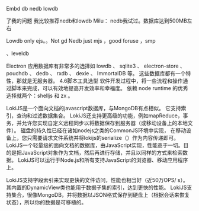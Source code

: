 Embd db nedb lowdb




了我的问题 我比较推荐nedb和lowdb
Milu：
nedb我试过。数据库达到500MB左右

Lowdb only ejs。。Not gd
Nedb just mjs ，good foruse ，smp


、leveldb


Electron 应用数据库有非常多的选择如 lowdb 、 sqlite3 、 electron-store 、 pouchdb 、 dedb 、 rxdb 、 dexie 、 ImmortalDB 等。
这些数据库都有一个特性，那就是无服务器。
4.6脚本工具选型
软件开发过程中，将一些流程和操作通过脚本来完成，可以有效地提高开发效率和幸福度。
依赖 node runtime 的优秀选择就两个：shelljs 和 zx 。



LokiJS是一个面向文档的javascript数据库，与MongoDB有点相似。
它支持索引，查询和过滤数据集合。 LokiJS还支持更高级的功能，例如mapReduce，事务，并允许您实现自定义远程同步以将数据保存到服务器（或移动设备上的本地文件）。
磁盘的持久性已经在诸如nodejs之类的CommonJS环境中实现，
在移动设备上，您只需要请求文件系统并将lokijs的serialize（）作为内容传递即可。
LokiJS一个轻量级的面向文档的数据库，由JavaScript实现，性能高于一切。目的是把JavaScript对象作为文档，然后再进行存储，并且以同样的方式来检索数据。 LokiJS可以运行于Node.js和所有支持JavaScript的浏览器、移动应用程序上。

LokiJS支持字段索引来实现更快的文件访问，性能也相当好（近50万OPS/ s）。其内置的DynamicView类也能用于数据子集的索引，达到更快的性能。 LokiJS支持集合，很像MongoDB，并将数据以JSON格式保存到硬盘上（根据会话来恢复状态），所以你的数据是可移植的。


